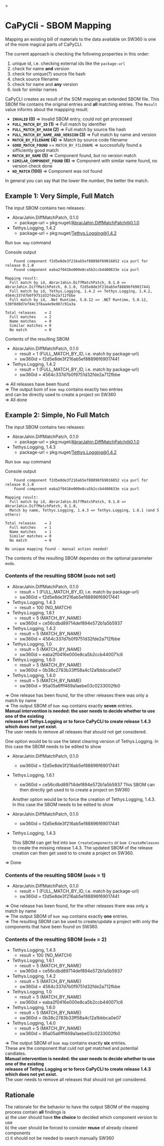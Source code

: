 <!--
# SPDX-FileCopyrightText: (c) 2018-2023 Siemens
# SPDX-License-Identifier: MIT
-->>

# CaPyCli - SBOM Mapping

Mapping an existing bill of materials to the data available on SW360 is one
of the more magical parts of CaPyCLI.

The current approach is checking the following properties in this order:

1. unique id, i.e. checking external ids like the `package-url`
2. check for name **and** version
3. check for unique(?) source file hash
4. check source filename
5. check for name and **any** version
6. look for similar names

CaPyCLI creates as result of the SOM mapping an extended SBOM file. This SBOM file
contains the original entries and **all** matching entries. The `Result` value
informs about the mappping result:

* **`INVALID` (0)** => Invalid SBOM entry, could not get processed
* **`FULL_MATCH_BY_ID` (1)** => Full match by identifier
* **`FULL_MATCH_BY_HASH` (2)** => Full match by source file hash
* **`FULL_MATCH_BY_NAME_AND_VERSION` (3)** => Full match by name and version
* **`MATCH_BY_FILENAME` (4)** => Match by source code filename
* **`GOOD_MATCH_FOUND`** == `MATCH_BY_FILENAME` => successfully found a sifficiently good match
* **`MATCH_BY_NAME` (5)** => Component found, but no version match
* **`SIMILAR_COMPONENT_FOUND` (6)** => Component with similar name found, no version check done
* **`NO_MATCH` (100)** => Component was not found

In general you can say that the lower the number, the better the match.

## Example 1: Very Simple, Full Match

The input SBOM contains two releases:

* AbrarJahin.DiffMatchPatch, 0.1.0
  * package-url = pkg:nuget/AbrarJahin.DiffMatchPatch@0.1.0
* Tethys.Logging, 1.4.2
  * package-url = pkg:nuget/Tethys.Logging@1.4.2

Run `bom map` command

Console output

```shell
    Found component f2d5e8de3f216ab5ef88896f69016852 via purl for release 0.1.0
    Found component eaba2f0416e000e8ca5b2ccb4400633e via purl

Mapping result:
  Full match by id, AbrarJahin.DiffMatchPatch, 0.1.0 => AbrarJahin.DiffMatchPatch, 0.1.0, f2d5e8de3f216ab5ef88896f69017441
  Full match by id, Tethys.Logging, 1.4.2 => Tethys.Logging, 1.4.2, 4564c337d7b0f9751d32fde2a712fbbe
  Full match by id, .Net Runtime, 5.0.12 => .NET Runtime, 5.0.12, 530f0d0d7ef84c3f8aa4e9e907c91a3a

Total releases    = 2
  Full matches    = 2
  Name matches    = 0
  Similar matches = 0
  No match        = 0
```

Contents of the resulting SBOM

* AbrarJahin.DiffMatchPatch, 0.1.0
  * result = 1 (FULL_MATCH_BY_ID, i.e. match by package-url)
  * sw360id = f2d5e8de3f216ab5ef88896f69017441
* Tethys.Logging, 1.4.2
  * result = 1 (FULL_MATCH_BY_ID, i.e. match by package-url)
  * sw360id = 4564c337d7b0f9751d32fde2a712fbbe

=> All releases have been found  
=> The output bom of `bom map` contains exactly two entries  
   and can be directly used to create a project on SW360  
=> All done

## Example 2: Simple, No Full Match

The input SBOM contains two releases:

* AbrarJahin.DiffMatchPatch, 0.1.0
  * package-url = pkg:nuget/AbrarJahin.DiffMatchPatch@0.1.0
* Tethys.Logging, 1.4.3
  * package-url = pkg:nuget/Tethys.Logging@1.4.2

Run `bom map` command

Console output

```shell
    Found component f2d5e8de3f216ab5ef88896f69016852 via purl for release 0.1.0
    Found component eaba2f0416e000e8ca5b2ccb4400633e via purl

Mapping result:
  Full match by id, AbrarJahin.DiffMatchPatch, 0.1.0 => AbrarJahin.DiffMatchPatch, 0.1.0, 
  Match by name, Tethys.Logging, 1.4.3 => Tethys.Logging, 1.6.1 (and 5 others)

Total releases    = 2
  Full matches    = 1
  Name matches    = 1
  Similar matches = 0
  No match        = 0

No unique mapping found - manual action needed!
```

The contents of the resulting SBOM dependes on the optional
parameter `mode`.

### Contents of the resulting SBOM (`mode` not set)

* AbrarJahin.DiffMatchPatch, 0.1.0
  * result = 1 (FULL_MATCH_BY_ID, i.e. match by package-url)
  * sw360id = f2d5e8de3f216ab5ef88896f69017441
* Tethys.Logging, 1.4.3
  * result = 100 (NO_MATCH)
* Tethys.Logging, 1.6.1
  * result = 5 (MATCH_BY_NAME)  
  * sw360id = ce56cdbd89714def894e572b1a5b5937
* Tethys.Logging, 1.4.2
  * result = 5 (MATCH_BY_NAME)  
  * sw360id = 4564c337d7b0f9751d32fde2a712fbbe
* Tethys.Logging, 1.0
  * result = 5 (MATCH_BY_NAME)  
  * sw360id = eaba2f0416e000e8ca5b2ccb440071c6
* Tethys.Logging, 1.6.0
  * result = 5 (MATCH_BY_NAME)  
  * sw360id = 0b38c2783b33ff58a4c12a1bbbca0e07
* Tethys.Logging, 1.4.0
  * result = 5 (MATCH_BY_NAME)  
  * sw360id = 95a05a6fff469a1aebe03c0233002fb0

=> One release has been found, for the other releases there was only a match by name  
=> The output SBOM of `bom map` contains exactly **seven** entries.  
   **Manual intervention is needed: the user needs to decide whether to use one of the existing  
   releases of Tethys.Logging or to force CaPyCLI to create release 1.4.3 which does not
   yet exist.**  
   The user needs to remove all releases that should not get considered.

   One option would be to use the latest clearing version of Tethys.Logging. In this case
   the SBOM needs to be edited to show

* AbrarJahin.DiffMatchPatch, 0.1.0
  * sw360id = f2d5e8de3f216ab5ef88896f69017441
* Tethys.Logging, 1.6.1
  * sw360id = ce56cdbd89714def894e572b1a5b5937
   This SBOM can then directly get used to to create a project on SW360

   Another option would be to force the creation of Tethys.Logging, 1.4.3. In this case
   the SBOM needs to be edited to show

* AbrarJahin.DiffMatchPatch, 0.1.0
  * sw360id = f2d5e8de3f216ab5ef88896f69017441
* Tethys.Logging, 1.4.3

   This SBOM can get fed into `bom CreateComponents` or `bom CreateReleases` to create
   the missing release 1.4.3.
   The updated SBOM of the release creation can then  get used to to create a project
   on SW360.

 => Done

### Contents of the resulting SBOM (`mode` = 1)

* AbrarJahin.DiffMatchPatch, 0.1.0
  * result = 1 (FULL_MATCH_BY_ID, i.e. match by package-url)
  * sw360id = f2d5e8de3f216ab5ef88896f69017441

=> One release has been found, for the other releases there was only a match by name  
=> The output SBOM of `bom map` contains exactly **one** entries.  
=> The resulting SBOM can be used to create/update a project with only the components
that have been found on SW360.

### Contents of the resulting SBOM (`mode` = 2)

* Tethys.Logging, 1.4.3
  * result = 100 (NO_MATCH)
* Tethys.Logging, 1.6.1
  * result = 5 (MATCH_BY_NAME)  
  * sw360id = ce56cdbd89714def894e572b1a5b5937
* Tethys.Logging, 1.4.2
  * result = 5 (MATCH_BY_NAME)  
  * sw360id = 4564c337d7b0f9751d32fde2a712fbbe
* Tethys.Logging, 1.0
  * result = 5 (MATCH_BY_NAME)  
  * sw360id = eaba2f0416e000e8ca5b2ccb440071c6
* Tethys.Logging, 1.6.0
  * result = 5 (MATCH_BY_NAME)  
  * sw360id = 0b38c2783b33ff58a4c12a1bbbca0e07
* Tethys.Logging, 1.4.0
  * result = 5 (MATCH_BY_NAME)  
  * sw360id = 95a05a6fff469a1aebe03c0233002fb0

=> The output SBOM of `bom map` contains exactly **six** entries.  
   These are the component that culd not get matched and potential candiates.  
   **Manual intervention is needed: the user needs to decide whether to use one of the existing  
   releases of Tethys.Logging or to force CaPyCLI to create release 1.4.3 which does not
   yet exist.**  
   The user needs to remove all releases that should not get considered.

## Rationale

The rationale for the behavior to have the output SBOM of the mapping process contain
**all** findings is  
a) the user should have **the choice** to decided which component version to use  
b) the user should be forced to consider **reuse** of already cleared components  
c) it should not be needed to search manually SW360
